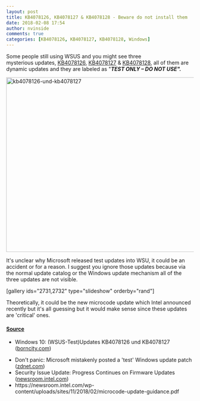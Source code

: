 ```yaml
---
layout: post
title: KB4078126, KB4078127 & KB4078128 - Beware do not install them
date: 2018-02-08 17:54
author: nvinside
comments: true
categories: [KB4078126, KB4078127, KB4078128, Windows]
---
```

Some people still using WSUS and you might see three mysterious updates, <a href="https://support.microsoft.com/en-us/help/4078126" target="_blank" rel="noopener">KB4078126</a>, <a href="https://support.microsoft.com/en-us/help/4078127" target="_blank" rel="noopener">KB4078127</a> &amp; <a href="https://support.microsoft.com/en-us/help/4078128">KB4078128</a>, all of them are dynamic updates and they are labeled as "<strong><em>TEST ONLY – DO NOT USE". </em></strong>

<img class="alignnone size-full wp-image-2730" src="https://chefkochblog.files.wordpress.com/2018/02/kb4078126-und-kb4078127.jpg" alt="kb4078126-und-kb4078127" width="866" height="469" />

<!--more-->

It's unclear why Microsoft released test updates into WSU, it could be an accident or for a reason. I suggest you ignore those updates because via the normal update catalog or the Windows update mechanism all of the three updates are not visible.

[gallery ids="2731,2732" type="slideshow" orderby="rand"]

Theoretically, it could be the new microcode update which Intel announced recently but it's all guessing but it would make sense since these updates are 'critical' ones.

<h4><span style="text-decoration:underline;"><strong>Source</strong></span></h4>

<ul>
    <li>
<p class="entry-title">Windows 10: (WSUS-Test)Updates KB4078126 und KB4078127 (<a href="https://www.borncity.com/blog/2018/02/08/windows-10-testupdates-kb4078126-und-kb4078127/" target="_blank" rel="noopener">borncity.com</a>)</p>
</li>
    <li>Don't panic: Microsoft mistakenly posted a 'test' Windows update patch (<a href="http://www.zdnet.com/article/microsoft-accidentally-issued-a-test-windows-update-patch/" target="_blank" rel="noopener">zdnet.com</a>)</li>
    <li>Security Issue Update: Progress Continues on Firmware Updates (<a href="https://newsroom.intel.com/news/security-issue-update-progress-continues-firmware-updates/" target="_blank" rel="noopener">newsroom.intel.com</a>)</li>
    <li>https://newsroom.intel.com/wp-content/uploads/sites/11/2018/02/microcode-update-guidance.pdf</li>
</ul>
